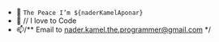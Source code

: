 - 👋 `The Peace I’m ${naderKamelAponar}`
- 👀 // I love to Code
- 📫/** Email to nader.kamel.the.programmer@gmail.com */
<!---
naderkamelaponar/naderkamelaponar is a ✨ special ✨ repository because its `README.md` (this file) appears on your GitHub profile.
You can click the Preview link to take a look at your changes.
--->
